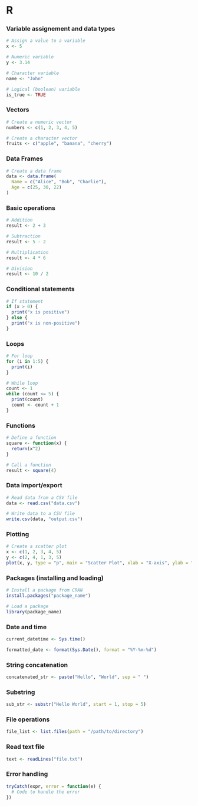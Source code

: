 # R

### Variable assignement and data types
```r
# Assign a value to a variable
x <- 5

# Numeric variable
y <- 3.14

# Character variable
name <- "John"

# Logical (boolean) variable
is_true <- TRUE
```

### Vectors
```r
# Create a numeric vector
numbers <- c(1, 2, 3, 4, 5)

# Create a character vector
fruits <- c("apple", "banana", "cherry")
```

### Data Frames
```r
# Create a data frame
data <- data.frame(
  Name = c("Alice", "Bob", "Charlie"),
  Age = c(25, 30, 22)
)
```

### Basic operations
```r
# Addition
result <- 2 + 3

# Subtraction
result <- 5 - 2

# Multiplication
result <- 4 * 6

# Division
result <- 10 / 2
```

### Conditional statements
```r
# If statement
if (x > 0) {
  print("x is positive")
} else {
  print("x is non-positive")
}
```

### Loops
```r
# For loop
for (i in 1:5) {
  print(i)
}

# While loop
count <- 1
while (count <= 5) {
  print(count)
  count <- count + 1
}
```

### Functions
```r
# Define a function
square <- function(x) {
  return(x^2)
}

# Call a function
result <- square(4)
```

### Data import/export
```r
# Read data from a CSV file
data <- read.csv("data.csv")

# Write data to a CSV file
write.csv(data, "output.csv")
```

### Plotting
```r
# Create a scatter plot
x <- c(1, 2, 3, 4, 5)
y <- c(2, 4, 1, 3, 5)
plot(x, y, type = "p", main = "Scatter Plot", xlab = "X-axis", ylab = "Y-axis")
```

### Packages (installing and loading)
```r
# Install a package from CRAN
install.packages("package_name")

# Load a package
library(package_name)
```

### Date and time
```r
current_datetime <- Sys.time()

formatted_date <- format(Sys.Date(), format = "%Y-%m-%d")
```

### String concatenation
```r
concatenated_str <- paste("Hello", "World", sep = " ")
```

### Substring
```r
sub_str <- substr("Hello World", start = 1, stop = 5)
```

### File operations
```r
file_list <- list.files(path = "/path/to/directory")
```

### Read text file
```r
text <- readLines("file.txt")
```

### Error handling
```r
tryCatch(expr, error = function(e) {
  # Code to handle the error
})
```

### 


